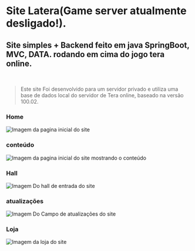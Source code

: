 #  Site Latera(Game server atualmente desligado!).
## Site simples + Backend feito em java SpringBoot, MVC, DATA. rodando em cima do jogo tera online.

<br />

>Este site Foi desenvolvido para um servidor privado e utiliza uma base de dados local do servidor de Tera online, baseado na versão 100.02.

### Home
![Imagem da pagina inicial do site](https://github.com/P15c1n4/Latera-site-SpringBoot/assets/93447442/1475912b-1e77-4539-9263-230b110ebfe8)


### conteúdo
![Imagem da pagina inicial do site mostrando o conteúdo](https://github.com/P15c1n4/Latera-site-SpringBoot/assets/93447442/94a5b0f5-ff25-4ebe-bda4-61d706fa6857)


### Hall
![Imagem Do hall de entrada do site](https://github.com/P15c1n4/Latera-site-SpringBoot/assets/93447442/95076c50-1321-4ecb-b457-6ef9572b9f7d)




### atualizações
![Imagem Do Campo de atualizações do site](https://github.com/P15c1n4/Latera-site-SpringBoot/assets/93447442/9304186a-aeda-46a9-a877-bf2c9aba8f9c)



### Loja
![Imagem da loja do site](https://github.com/P15c1n4/Latera-site-SpringBoot/assets/93447442/24b7f7ad-cca7-4d1c-9480-904ce0dfb7ba)

